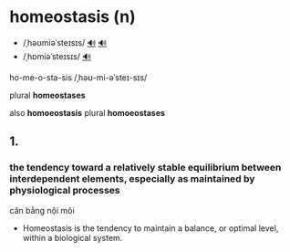 # homeostasis (n)

- /ˌhəʊmiəˈsteɪsɪs/ [🔊](https://www.oxfordlearnersdictionaries.com/media/english/uk_pron/h/hom/homeo/homeostasis__gb_1.mp3) [🔊](https://www.oxfordlearnersdictionaries.com/media/english/us_pron/h/hom/homeo/homeostasis__us_1.mp3)
- /ˌhɒmiəˈsteɪsɪs/ [🔊](https://www.oxfordlearnersdictionaries.com/media/english/uk_pron/h/hom/homeo/homeostasis__gb_2.mp3)

ho-me-o-sta-sis /ˌhəʊ-mi-əˈsteɪ-sɪs/

plural **homeostases**

also **homoeostasis** plural **homoeostases**

## 1.

### the tendency toward a relatively stable equilibrium between interdependent elements, especially as maintained by physiological processes

cân bằng nội môi

- Homeostasis is the tendency to maintain a balance, or optimal level, within a biological system.
